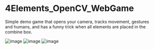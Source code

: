 # 4Elements_OpenCV_WebGame


Simple demo game that opens your camera, tracks movement, gestures and humans, and has a funny trick when all elements are placed in the combine box.  

![image](https://github.com/user-attachments/assets/c399e211-0d9c-45a5-9ee8-929d717bff2d)
![image](https://github.com/user-attachments/assets/1a731221-7b8e-4488-811e-9ccd8b0aad05)
![image](https://github.com/user-attachments/assets/5f8a77d0-ce1f-43b9-93a8-357e871640bd)





